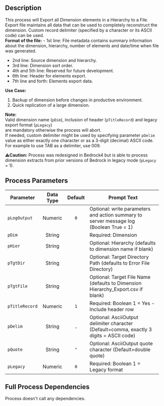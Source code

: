 ## Description
   
 This process will Export all Dimension elements in a Hierarchy to a File. Export file maintains  all data that can be used to completely reconstruct the dimension. Custom record delimiter  (specified by a character or its ASCII code) can be used.  
 __Format of the file:__  - 1st line: File metadata contains summary information about the dimension, hierarchy, number of    elements and date/time when file was generated.  
 - 2nd line: Source dimension and hierarchy.  
 - 3rd line: Dimension sort order.  
 - 4th and 5th line: Reserved for future development.  
 - 6th line: Header for elements export.  
 - 7th line and forth: Elements export data.  
     
**Use Case:**     
 1. Backup of dimension before changes in productive environment.  
 2. Quick replication of a large dimension.  
     
**Note:**     
 Valid dimension name (`pDim`), inclusion of header (`pTitleRecord`) and legacy export format (`pLegacy`)  
 are mandatory otherwise the process will abort.  
 If needed, custom delimiter might be used by specifying parameter `pDelim` value as either exactly one  character or as a 3-digit (decimal) ASCII code. For example to use TAB as a delimiter, use 009.  
     
**:warning:Caution:** Process was redesigned in Bedrock4 but is able to process dimension extracts from prior  versions of Bedrock in legacy mode (`pLegacy` = 1).  
## Process Parameters
  
|Parameter|Data Type|Default|Prompt Text|
  |---|:-:|:-:|---|
  |`pLogOutput`|Numeric|`0`|Optional: write parameters and action summary to server message log (Boolean True = 1)|
  |`pDim`|String||Required: Dimension|
  |`pHier`|String||Optional: Hierarchy (defaults to dimension name if blank)|
  |`pTgtDir`|String||Optional: Target Directory Path (defaults to Error File Directory)|
  |`pTgtFile`|String||Optional: Target File Name (defaults to Dimension Hierarchy_Export.csv if blank)|
  |`pTitleRecord`|Numeric|`1`|Required: Boolean 1 = Yes - Include header row|
  |`pDelim`|String|`,`|Optional: AsciiOutput delimiter character (Default=comma, exactly 3 digits = ASCII code)|
  |`pQuote`|String|`"`|Optional: AsciiOutput quote character (Default=double quote)|
  |`pLegacy`|Numeric|`0`|Required: Boolean 1 = Legacy format|
  ## Full Process Dependencies
Process doesn't call any dependencies.  
